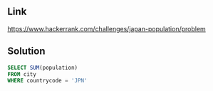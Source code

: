 ## Link

https://www.hackerrank.com/challenges/japan-population/problem

## Solution 

```sql
SELECT SUM(population)
FROM city
WHERE countrycode = 'JPN'
```